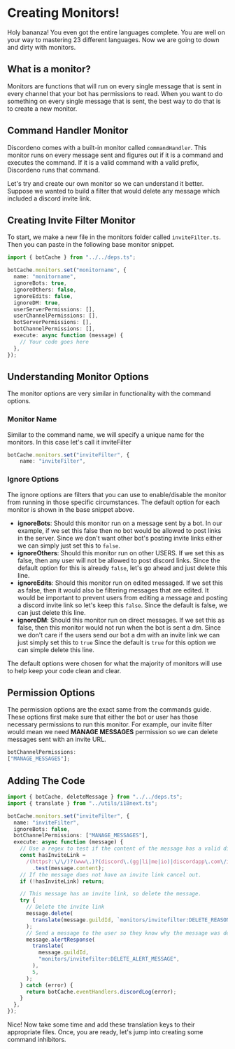 # Creating Monitors!

Holy bananza! You even got the entire languages complete. You are well on your
way to mastering 23 different languages. Now we are going to down and dirty with
monitors.

## What is a monitor?

Monitors are functions that will run on every single message that is sent in
every channel that your bot has permissions to read. When you want to do
something on every single message that is sent, the best way to do that is to
create a new monitor.

## Command Handler Monitor

Discordeno comes with a built-in monitor called `commandHandler`. This monitor runs
on every message sent and figures out if it is a command and executes the
command. If it is a valid command with a valid prefix, Discordeno runs that
command.

Let's try and create our own monitor so we can understand it better. Suppose we
wanted to build a filter that would delete any message which included a discord
invite link.

## Creating Invite Filter Monitor

To start, we make a new file in the monitors folder called `inviteFilter.ts`.
Then you can paste in the following base monitor snippet.

```ts
import { botCache } from "../../deps.ts";

botCache.monitors.set("monitorname", {
  name: "monitorname",
  ignoreBots: true,
  ignoreOthers: false,
  ignoreEdits: false,
  ignoreDM: true,
  userServerPermissions: [],
  userChannelPermissions: [],
  botServerPermissions: [],
  botChannelPermissions: [],
  execute: async function (message) {
    // Your code goes here
  },
});
```

## Understanding Monitor Options

The monitor options are very similar in functionality with the command options.

### Monitor Name

Similar to the command name, we will specify a unique name for the monitors. In
this case let's call it inviteFilter

```ts
botCache.monitors.set("inviteFilter", {
	name: "inviteFilter",
```

### Ignore Options

The ignore options are filters that you can use to enable/disable the monitor
from running in those specific circumstances. The default option for each
monitor is shown in the base snippet above.

- **ignoreBots**: Should this monitor run on a message sent by a bot. In our
  example, if we set this false then no bot would be allowed to post links in
  the server. Since we don't want other bot's posting invite links either we can
  simply just set this to `false`.
- **ignoreOthers**: Should this monitor run on other USERS. If we set this as
  false, then any user will not be allowed to post discord links. Since the
  default option for this is already `false`, let's go ahead and just delete
  this line.
- **ignoreEdits**: Should this monitor run on edited messaged. If we set this as
  false, then it would also be filtering messages that are edited. It would be
  important to prevent users from editing a message and posting a discord invite
  link so let's keep this `false`. Since the default is false, we can just
  delete this line.
- **ignoreDM**: Should this monitor run on direct messages. If we set this as
  false, then this monitor would not run when the bot is sent a dm. Since we
  don't care if the users send our bot a dm with an invite link we can just
  simply set this to `true` Since the default is `true` for this option we can
  simple delete this line.

The default options were chosen for what the majority of monitors will use to
help keep your code clean and clear.

## Permission Options

The permission options are the exact same from the commands guide. These options
first make sure that either the bot or user has those necessary permissions to
run this monitor. For example, our invite filter would mean we need **MANAGE
MESSAGES** permission so we can delete messages sent with an invite URL.

```ts
botChannelPermissions:
["MANAGE_MESSAGES"];
```

## Adding The Code

```ts
import { botCache, deleteMessage } from "../../deps.ts";
import { translate } from "../utils/i18next.ts";

botCache.monitors.set("inviteFilter", {
  name: "inviteFilter",
  ignoreBots: false,
  botChannelPermissions: ["MANAGE_MESSAGES"],
  execute: async function (message) {
    // Use a regex to test if the content of the message has a valid discord invite link
    const hasInviteLink =
      /(https?:\/\/)?(www\.)?(discord\.(gg|li|me|io)|discordapp\.com\/invite)\/.+/
        .test(message.content);
    // If the message does not have an invite link cancel out.
    if (!hasInviteLink) return;

    // This message has an invite link, so delete the message.
    try {
      // Delete the invite link
      message.delete(
        translate(message.guildId, `monitors/invitefilter:DELETE_REASON`),
      );
      // Send a message to the user so they know why the message was deleted. Then delete the response after 5 seconds to prevent spam.
      message.alertResponse(
        translate(
          message.guildId,
          "monitors/invitefilter:DELETE_ALERT_MESSAGE",
        ),
        5,
      );
    } catch (error) {
      return botCache.eventHandlers.discordLog(error);
    }
  },
});
```

Nice! Now take some time and add these translation keys to their appropriate
files. Once, you are ready, let's jump into creating some command inhibitors.
